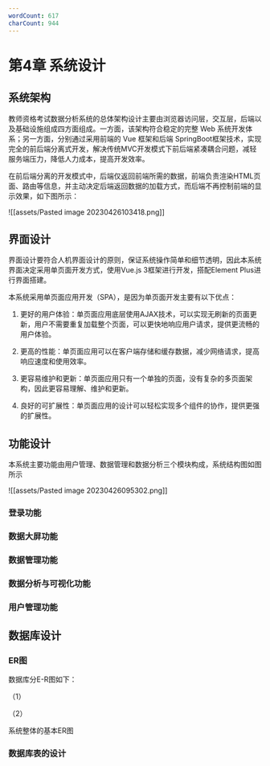 ```yaml
---
wordCount: 617
charCount: 944
---
```


# 第4章 系统设计

## 系统架构

教师资格考试数据分析系统的总体架构设计主要由浏览器访问层，交互层，后端以及基础设施组成四方面组成。一方面，该架构符合稳定的完整 Web 系统开发体系；另一方面，分别通过采用前端的 Vue 框架和后端 SpringBoot框架技术，实现完全的前后端分离式开发，解决传统MVC开发模式下前后端紧凑耦合问题，减轻服务端压力，降低人力成本，提高开发效率。

在前后端分离的开发模式中，后端仅返回前端所需的数据，前端负责渲染HTML页面、路由等信息，并主动决定后端返回数据的加载方式，而后端不再控制前端的显示效果，如下图所示：

![[assets/Pasted image 20230426103418.png]]

## 界面设计

界面设计要符合人机界面设计的原则，保证系统操作简单和细节透明，因此本系统界面决定采用单页面开发方式，使用Vue.js 3框架进行开发，搭配Element Plus进行界面搭建。

本系统采用单页面应用开发（SPA），是因为单页面开发主要有以下优点：

1. 更好的用户体验：单页面应用底层使用AJAX技术，可以实现无刷新的页面更新，用户不需要重复加载整个页面，可以更快地响应用户请求，提供更流畅的用户体验。

2. 更高的性能：单页面应用可以在客户端存储和缓存数据，减少网络请求，提高响应速度和使用效率。

3. 更容易维护和更新：单页面应用只有一个单独的页面，没有复杂的多页面架构，因此更容易理解、维护和更新。

4. 良好的可扩展性：单页面应用的设计可以轻松实现多个组件的协作，提供更强的扩展性。

## 功能设计

本系统主要功能由用户管理、数据管理和数据分析三个模块构成，系统结构图如图所示

![[assets/Pasted image 20230426095302.png]]

### 登录功能



### 数据大屏功能



### 数据管理功能



### 数据分析与可视化功能



### 用户管理功能



## 数据库设计

### ER图

数据库分E-R图如下：

（1）



（2）





系统整体的基本ER图




### 数据库表的设计

